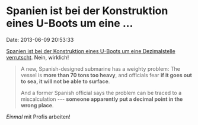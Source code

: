 Spanien ist bei der Konstruktion eines U-Boots um eine \...
===========================================================

Date: 2013-06-09 20:53:33

[Spanien ist bei der Konstruktion eines U-Boots um eine Dezimalstelle
verrutscht](http://o.canada.com/2013/06/06/spain-builds-submarine-70-tons-too-heavy/).
Nein, wirklich!

> A new, Spanish-designed submarine has a weighty problem: The vessel is
> **more than 70 tons too heavy**, and officials fear **if it goes out
> to sea, it will not be able to surface**.
>
> And a former Spanish official says the problem can be traced to a
> miscalculation --- **someone apparently put a decimal point in the
> wrong place**.

*Einmal* mit Profis arbeiten!
